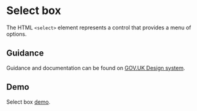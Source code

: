# Select box

The HTML `<select>` element represents a control that provides a menu of options.

## Guidance

Guidance and documentation can be found on [GOV.UK Design system](linkgoeshere).

## Demo

Select box [demo](linkgoeshere).

<!--
## Installation

```
npm install --save @govuk-frontend/select-box
```
## Usage

Including the Sass

```
@import "@govuk-frontend/select-box/select-box";
```
-->
